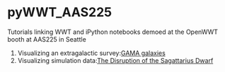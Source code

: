 # pyWWT_AAS225
Tutorials linking WWT and iPython notebooks demoed at the OpenWWT booth at AAS225 in Seattle
<ol>
<li>Visualizing an extragalactic survey:<a href=http://nbviewer.ipython.org/github/marksubbarao/pyWWT_AAS225/blob/master/Visualizing%20GAMA.ipynb">GAMA galaxies</a></li>
<li>Visualizing simulation data:<a href="http://nbviewer.ipython.org/github/marksubbarao/pyWWT_AAS225/blob/master/SgrStream.ipynb">The Disruption of the Sagattarius Dwarf</a></li>
</ol>

